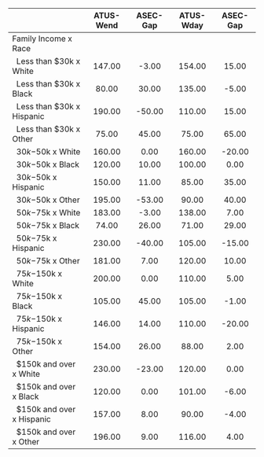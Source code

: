 
|                      |    ATUS-Wend |     ASEC-Gap |    ATUS-Wday |     ASEC-Gap |
| -------------------- | :----------: | :----------: | :----------: | :----------: |
| Family Income x Race |              |              |              |              |
| &nbsp;&nbsp;Less than $30k x White |       147.00 |        -3.00 |       154.00 |        15.00 |
| &nbsp;&nbsp;Less than $30k x Black |        80.00 |        30.00 |       135.00 |        -5.00 |
| &nbsp;&nbsp;Less than $30k x Hispanic |       190.00 |       -50.00 |       110.00 |        15.00 |
| &nbsp;&nbsp;Less than $30k x Other |        75.00 |        45.00 |        75.00 |        65.00 |
| &nbsp;&nbsp;$30k-$50k x White |       160.00 |         0.00 |       160.00 |       -20.00 |
| &nbsp;&nbsp;$30k-$50k x Black |       120.00 |        10.00 |       100.00 |         0.00 |
| &nbsp;&nbsp;$30k-$50k x Hispanic |       150.00 |        11.00 |        85.00 |        35.00 |
| &nbsp;&nbsp;$30k-$50k x Other |       195.00 |       -53.00 |        90.00 |        40.00 |
| &nbsp;&nbsp;$50k-$75k x White |       183.00 |        -3.00 |       138.00 |         7.00 |
| &nbsp;&nbsp;$50k-$75k x Black |        74.00 |        26.00 |        71.00 |        29.00 |
| &nbsp;&nbsp;$50k-$75k x Hispanic |       230.00 |       -40.00 |       105.00 |       -15.00 |
| &nbsp;&nbsp;$50k-$75k x Other |       181.00 |         7.00 |       120.00 |        10.00 |
| &nbsp;&nbsp;$75k-$150k x White |       200.00 |         0.00 |       110.00 |         5.00 |
| &nbsp;&nbsp;$75k-$150k x Black |       105.00 |        45.00 |       105.00 |        -1.00 |
| &nbsp;&nbsp;$75k-$150k x Hispanic |       146.00 |        14.00 |       110.00 |       -20.00 |
| &nbsp;&nbsp;$75k-$150k x Other |       154.00 |        26.00 |        88.00 |         2.00 |
| &nbsp;&nbsp;$150k and over x White |       230.00 |       -23.00 |       120.00 |         0.00 |
| &nbsp;&nbsp;$150k and over x Black |       120.00 |         0.00 |       101.00 |        -6.00 |
| &nbsp;&nbsp;$150k and over x Hispanic |       157.00 |         8.00 |        90.00 |        -4.00 |
| &nbsp;&nbsp;$150k and over x Other |       196.00 |         9.00 |       116.00 |         4.00 |

